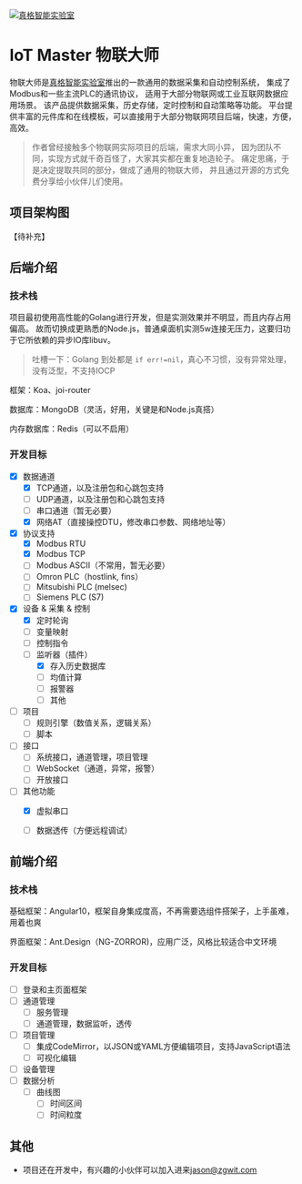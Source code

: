 
[![真格智能实验室](https://labs.zgwit.com/logo.png)](https://labs.zgwit.com)

# IoT Master 物联大师

物联大师是[真格智能实验室](https://labs.zgwit.com)推出的一款通用的数据采集和自动控制系统，
集成了Modbus和一些主流PLC的通讯协议，
适用于大部分物联网或工业互联网数据应用场景。
该产品提供数据采集，历史存储，定时控制和自动策略等功能。
平台提供丰富的元件库和在线模板，可以直接用于大部分物联网项目后端，快速，方便，高效。

>作者曾经接触多个物联网实际项目的后端，需求大同小异，
因为团队不同，实现方式就千奇百怪了，大家其实都在重复地造轮子。
痛定思痛，于是决定提取共同的部分，做成了通用的物联大师，
并且通过开源的方式免费分享给小伙伴儿们使用。

## 项目架构图

【待补充】



## 后端介绍

### 技术栈

项目最初使用高性能的Golang进行开发，但是实测效果并不明显，而且内存占用偏高。
故而切换成更熟悉的Node.js，普通桌面机实测5w连接无压力，这要归功于它所依赖的异步IO库libuv。

>吐槽一下：Golang 到处都是 `if err!=nil`，真心不习惯，没有异常处理，没有泛型，不支持IOCP

框架：Koa、joi-router

数据库：MongoDB（灵活，好用，关键是和Node.js真搭）

内存数据库：Redis（可以不启用）

### 开发目标
- [x] 数据通道
  - [x] TCP通道，以及注册包和心跳包支持
  - [ ] UDP通道，以及注册包和心跳包支持
  - [ ] 串口通道（暂无必要）
  - [x] 网络AT（直接操控DTU，修改串口参数、网络地址等）
- [x] 协议支持
  - [x] Modbus RTU
  - [x] Modbus TCP
  - [ ] Modbus ASCII（不常用，暂无必要）
  - [ ] Omron PLC（hostlink, fins）
  - [ ] Mitsubishi PLC (melsec)
  - [ ] Siemens PLC (S7)
- [x] 设备 & 采集 & 控制
  - [x] 定时轮询
  - [ ] 变量映射
  - [ ] 控制指令
  - [ ] 监听器（插件）
    - [x] 存入历史数据库
    - [ ] 均值计算
    - [ ] 报警器
    - [ ] 其他
- [ ] 项目
  - [ ] 规则引擎（数值关系，逻辑关系）
  - [ ] 脚本
- [ ] 接口
  - [ ] 系统接口，通道管理，项目管理
  - [ ] WebSocket（通道，异常，报警）
  - [ ] 开放接口
- [ ] 其他功能
  - [x] 虚拟串口
  - [ ] 数据透传（方便远程调试）


## 前端介绍

### 技术栈

基础框架：Angular10，框架自身集成度高，不再需要选组件搭架子，上手虽难，用着也爽

界面框架：Ant.Design（NG-ZORROR)，应用广泛，风格比较适合中文环境

### 开发目标
- [ ] 登录和主页面框架
- [ ] 通道管理
  - [ ] 服务管理
  - [ ] 通道管理，数据监听，透传  
- [ ] 项目管理
  - [ ] 集成CodeMirror，以JSON或YAML方便编辑项目，支持JavaScript语法
  - [ ] 可视化编辑
- [ ] 设备管理
- [ ] 数据分析
  - [ ] 曲线图
    - [ ] 时间区间
    - [ ] 时间粒度

## 其他
- 项目还在开发中，有兴趣的小伙伴可以加入进来[jason@zgwit.com](mailto:jason@zgwit.com)




